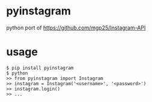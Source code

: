 # pyinstagram

python port of https://github.com/mgp25/Instagram-API

# usage
```
$ pip install pyinstagram
$ python
>> from pyinstagram import Instagram
>> instagram = Instagram('<username>', '<password>')
>> instagram.login()
>> ...
```
